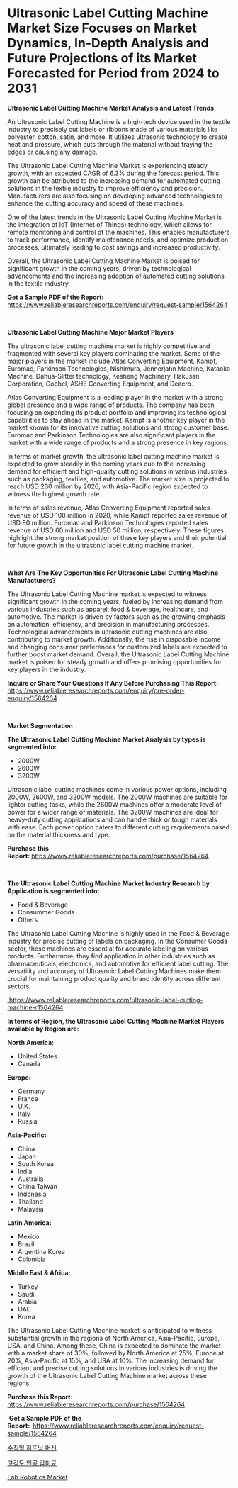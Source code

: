 <p><h1>Ultrasonic Label Cutting Machine Market Size Focuses on Market Dynamics, In-Depth Analysis and Future Projections of its Market Forecasted for Period from 2024 to 2031</h1></p><p><strong>Ultrasonic Label Cutting Machine Market Analysis and Latest Trends</strong></p>
<p><p>An Ultrasonic Label Cutting Machine is a high-tech device used in the textile industry to precisely cut labels or ribbons made of various materials like polyester, cotton, satin, and more. It utilizes ultrasonic technology to create heat and pressure, which cuts through the material without fraying the edges or causing any damage.</p><p>The Ultrasonic Label Cutting Machine Market is experiencing steady growth, with an expected CAGR of 6.3% during the forecast period. This growth can be attributed to the increasing demand for automated cutting solutions in the textile industry to improve efficiency and precision. Manufacturers are also focusing on developing advanced technologies to enhance the cutting accuracy and speed of these machines.</p><p>One of the latest trends in the Ultrasonic Label Cutting Machine Market is the integration of IoT (Internet of Things) technology, which allows for remote monitoring and control of the machines. This enables manufacturers to track performance, identify maintenance needs, and optimize production processes, ultimately leading to cost savings and increased productivity.</p><p>Overall, the Ultrasonic Label Cutting Machine Market is poised for significant growth in the coming years, driven by technological advancements and the increasing adoption of automated cutting solutions in the textile industry.</p></p>
<p><strong>Get a Sample PDF of the Report:&nbsp;</strong> <a href="https://www.reliableresearchreports.com/enquiry/request-sample/1564264">https://www.reliableresearchreports.com/enquiry/request-sample/1564264</a></p>
<p>&nbsp;</p>
<p><strong>Ultrasonic Label Cutting Machine Major Market Players</strong></p>
<p><p>The ultrasonic label cutting machine market is highly competitive and fragmented with several key players dominating the market. Some of the major players in the market include Atlas Converting Equipment, Kampf, Euromac, Parkinson Technologies, Nishimura, Jennerjahn Machine, Kataoka Machine, Dahua-Slitter technology, Kesheng Machinery, Hakusan Corporation, Goebel, ASHE Converting Equipment, and Deacro.</p><p>Atlas Converting Equipment is a leading player in the market with a strong global presence and a wide range of products. The company has been focusing on expanding its product portfolio and improving its technological capabilities to stay ahead in the market. Kampf is another key player in the market known for its innovative cutting solutions and strong customer base. Euromac and Parkinson Technologies are also significant players in the market with a wide range of products and a strong presence in key regions.</p><p>In terms of market growth, the ultrasonic label cutting machine market is expected to grow steadily in the coming years due to the increasing demand for efficient and high-quality cutting solutions in various industries such as packaging, textiles, and automotive. The market size is projected to reach USD 200 million by 2026, with Asia-Pacific region expected to witness the highest growth rate.</p><p>In terms of sales revenue, Atlas Converting Equipment reported sales revenue of USD 100 million in 2020, while Kampf reported sales revenue of USD 80 million. Euromac and Parkinson Technologies reported sales revenue of USD 60 million and USD 50 million, respectively. These figures highlight the strong market position of these key players and their potential for future growth in the ultrasonic label cutting machine market.</p></p>
<p>&nbsp;</p>
<p><strong>What Are The Key Opportunities For Ultrasonic Label Cutting Machine Manufacturers?</strong></p>
<p><p>The Ultrasonic Label Cutting Machine market is expected to witness significant growth in the coming years, fueled by increasing demand from various industries such as apparel, food & beverage, healthcare, and automotive. The market is driven by factors such as the growing emphasis on automation, efficiency, and precision in manufacturing processes. Technological advancements in ultrasonic cutting machines are also contributing to market growth. Additionally, the rise in disposable income and changing consumer preferences for customized labels are expected to further boost market demand. Overall, the Ultrasonic Label Cutting Machine market is poised for steady growth and offers promising opportunities for key players in the industry.</p></p>
<p><strong>Inquire or Share Your Questions If Any Before Purchasing This Report:</strong> <a href="https://www.reliableresearchreports.com/enquiry/pre-order-enquiry/1564264">https://www.reliableresearchreports.com/enquiry/pre-order-enquiry/1564264</a></p>
<p>&nbsp;</p>
<p><strong>Market Segmentation</strong></p>
<p><strong>The Ultrasonic Label Cutting Machine Market Analysis by types is segmented into:</strong></p>
<p><ul><li>2000W</li><li>2600W</li><li>3200W</li></ul></p>
<p><p>Ultrasonic label cutting machines come in various power options, including 2000W, 2600W, and 3200W models. The 2000W machines are suitable for lighter cutting tasks, while the 2600W machines offer a moderate level of power for a wider range of materials. The 3200W machines are ideal for heavy-duty cutting applications and can handle thick or tough materials with ease. Each power option caters to different cutting requirements based on the material thickness and type.</p></p>
<p><strong>Purchase this Report:&nbsp;</strong><a href="https://www.reliableresearchreports.com/purchase/1564264">https://www.reliableresearchreports.com/purchase/1564264</a></p>
<p>&nbsp;</p>
<p><strong>The Ultrasonic Label Cutting Machine Market Industry Research by Application is segmented into:</strong></p>
<p><ul><li>Food & Beverage</li><li>Consummer Goods</li><li>Others</li></ul></p>
<p><p>The Ultrasonic Label Cutting Machine is highly used in the Food & Beverage industry for precise cutting of labels on packaging. In the Consumer Goods sector, these machines are essential for accurate labeling on various products. Furthermore, they find application in other industries such as pharmaceuticals, electronics, and automotive for efficient label cutting. The versatility and accuracy of Ultrasonic Label Cutting Machines make them crucial for maintaining product quality and brand identity across different sectors.</p></p>
<p><a href="https://www.reliableresearchreports.com/ultrasonic-label-cutting-machine-r1564264">&nbsp;https://www.reliableresearchreports.com/ultrasonic-label-cutting-machine-r1564264</a></p>
<p><strong>In terms of Region, the Ultrasonic Label Cutting Machine Market Players available by Region are:</strong></p>
<p>
    <p> <strong> North America: </strong>
        <ul>
            <li>United States</li>
            <li>Canada</li>
        </ul>
        </p> 
    <p> <strong> Europe: </strong>
        <ul>
            <li>Germany</li>
            <li>France</li>
            <li>U.K.</li>
            <li>Italy</li>
            <li>Russia</li>
        </ul>
        </p> 
    <p> <strong> Asia-Pacific: </strong>
        <ul>
            <li>China</li>
            <li>Japan</li>
            <li>South Korea</li>
            <li>India</li>
            <li>Australia</li>
            <li>China Taiwan</li>
            <li>Indonesia</li>
            <li>Thailand</li>
            <li>Malaysia</li>
        </ul>
        </p> 
    <p> <strong> Latin America: </strong>
        <ul>
            <li>Mexico</li>
            <li>Brazil</li>
            <li>Argentina Korea</li>
            <li>Colombia</li>
        </ul>
        </p> 
    <p> <strong> Middle East & Africa: </strong>
        <ul>
            <li>Turkey</li>
            <li>Saudi</li>
            <li>Arabia</li>
            <li>UAE</li>
            <li>Korea</li>
        </ul>
    </p>
    </p>
<p><p>The Ultrasonic Label Cutting Machine market is anticipated to witness substantial growth in the regions of North America, Asia-Pacific, Europe, USA, and China. Among these, China is expected to dominate the market with a market share of 30%, followed by North America at 25%, Europe at 20%, Asia-Pacific at 15%, and USA at 10%. The increasing demand for efficient and precise cutting solutions in various industries is driving the growth of the Ultrasonic Label Cutting Machine market across these regions.</p></p>
<p><strong>Purchase this Report: </strong><a href="https://www.reliableresearchreports.com/purchase/1564264">https://www.reliableresearchreports.com/purchase/1564264</a></p>
<p>&nbsp;<strong>Get a Sample PDF of the Report:&nbsp;&nbsp;</strong><a href="https://www.reliableresearchreports.com/enquiry/request-sample/1564264">https://www.reliableresearchreports.com/enquiry/request-sample/1564264</a></p>
<p><strong></strong></p>
<p><p><a href="https://medium.com/@thadnader1941/%EC%88%98%EC%A7%81-%EA%B2%BD%ED%99%94%EA%B8%B0-%EC%8B%9C%EC%9E%A5-%EC%A0%90%EC%9C%A0%EC%9C%A8-%ED%81%AC%EA%B8%B0-%ED%8A%B8%EB%A0%8C%EB%93%9C-%EC%82%B0%EC%97%85-%EB%B6%84%EC%84%9D-%EB%B3%B4%EA%B3%A0%EC%84%9C-%EC%A0%81%EC%9A%A9-%EB%B6%84%EC%95%BC-%EC%98%A4%ED%86%A0%EB%AA%A8%ED%8B%B0%EB%B8%8C-%EA%B1%B4%EC%84%A4-%EB%86%8D%EC%97%85-%EA%B8%B0%EA%B3%84-%EA%B3%B5%EA%B5%AC-%EA%B8%B0%ED%83%80-%EC%9C%A0%ED%98%95-%EC%9E%90%EB%8F%99-cnc-%EB%B0%8F-2024%EB%85%84%EB%B6%80%ED%84%B0-13144690b1f4">수직형 하드닝 머신</a></p><p><a href="https://medium.com/@ethawolf/%EA%B3%A0%EA%B0%95%EB%8F%84-%EC%9D%B8%EA%B3%B5-%EA%B0%90%EB%AF%B8%EB%A3%8C-%EC%8B%9C%EC%9E%A5-%EB%B3%B4%EA%B3%A0%EC%84%9C-%EC%A0%9C%ED%92%88-%EC%9C%A0%ED%98%95-%EC%95%84%EC%8A%A4%ED%8C%8C%ED%83%90-%EC%95%84%EC%84%B8%EC%84%A4%ED%8C%9C-%ED%8F%AC%ED%83%80%EC%8A%98-%EC%82%AC%EC%B9%B4%EB%A6%B0-%EC%88%98%ED%81%AC%EB%9E%84%EB%A1%9C%EC%8A%A4-%EA%B8%B0%ED%83%80-%EC%B5%9C%EC%A2%85-%EC%82%AC%EC%9A%A9-%EC%8A%A4%EB%82%B5-%ED%91%B8%EB%93%9C-%EB%B2%A0%EC%9D%B4%EC%BB%A4%EB%A6%AC-%EC%A0%9C%ED%92%88-%EC%86%8C%EC%8A%A4-%EB%B0%8F-%EC%A1%B0%EB%AF%B8%EB%A3%8C-%EC%BA%94%EB%94%94-%EB%B0%8F-a2e0f08a51a0">고강도 인공 감미료</a></p><p><a href="https://issuu.com/reportprime-2/docs/lab-robotics-market-size-2030.pptx">Lab Robotics Market</a></p></p>